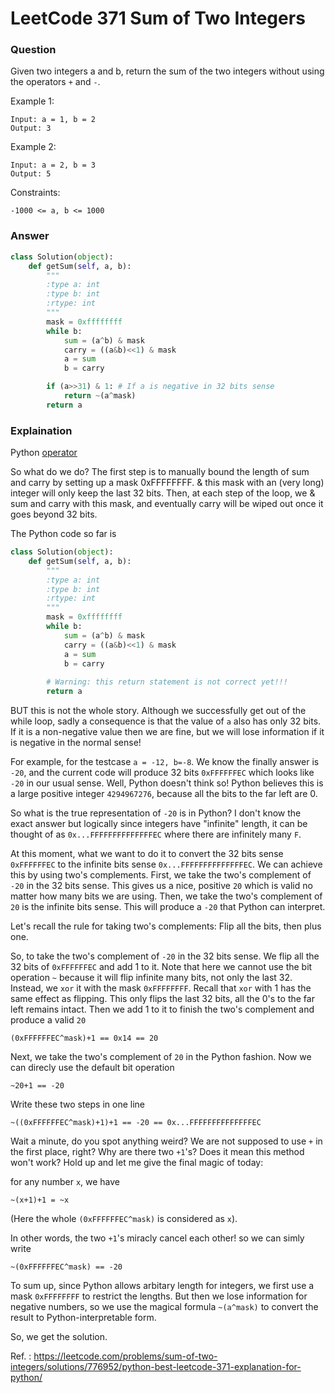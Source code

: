 # LeetCode 371  Sum of Two Integers

### Question

Given two integers a and b, return the sum of the two integers without using the operators `+` and `-`.  

Example 1:  

    Input: a = 1, b = 2  
    Output: 3   

Example 2:   

    Input: a = 2, b = 3    
    Output: 5    

Constraints:

    -1000 <= a, b <= 1000
    
### Answer

```python
class Solution(object):
    def getSum(self, a, b):
        """
        :type a: int
        :type b: int
        :rtype: int
        """
        mask = 0xffffffff
        while b:
		    sum = (a^b) & mask
			carry = ((a&b)<<1) & mask
            a = sum
			b = carry

		if (a>>31) & 1: # If a is negative in 32 bits sense
			return ~(a^mask)
		return a
```

### Explaination

Python [operator](https://openhome.cc/zh-tw/python/math-abc/bitwise/)

So what do we do? The first step is to manually bound the length of sum and carry by setting up a mask 0xFFFFFFFF. & this mask with an (very long) integer will only keep the last 32 bits. Then, at each step of the loop, we & sum and carry with this mask, and eventually carry will be wiped out once it goes beyond 32 bits.

The Python code so far is   
```python
class Solution(object):
    def getSum(self, a, b):
        """
        :type a: int
        :type b: int
        :rtype: int
        """
        mask = 0xffffffff
        while b:
		    sum = (a^b) & mask
			carry = ((a&b)<<1) & mask
            a = sum
			b = carry
        
        # Warning: this return statement is not correct yet!!!
	    return a
```

BUT this is not the whole story. Although we successfully get out of the while loop, sadly a consequence is that the value of `a` also has only 32 bits. If it is a non-negative value then we are fine, but we will lose information if it is negative in the normal sense!

For example, for the testcase `a = -12, b=-8`. We know the finally answer is `-20`, and the current code will produce 32 bits `0xFFFFFFEC` which looks like `-20` in our usual sense. Well, Python doesn't think so! Python believes this is a large positive integer `4294967276`, because all the bits to the far left are 0.

So what is the true representation of `-20` is in Python? I don't know the exact answer but logically since integers have "infinite" length, it can be thought of as `0x...FFFFFFFFFFFFFFEC` where there are infinitely many `F`.

At this moment, what we want to do it to convert the 32 bits sense `0xFFFFFFEC` to the infinite bits sense `0x...FFFFFFFFFFFFFFEC`. We can achieve this by using two's complements. First, we take the two's complement of `-20` in the 32 bits sense. This gives us a nice, positive `20` which is valid no matter how many bits we are using. Then, we take the two's complement of `20` is the infinite bits sense. This will produce a `-20` that Python can interpret.

Let's recall the rule for taking two's complements: Flip all the bits, then plus one.

So, to take the two's complement of `-20` in the 32 bits sense. We flip all the 32 bits of `0xFFFFFFEC` and add 1 to it. Note that here we cannot use the bit operation `~` because it will flip infinite many bits, not only the last 32. Instead, we `xor` it with the mask `0xFFFFFFFF`. Recall that `xor` with 1 has the same effect as flipping. This only flips the last 32 bits, all the 0's to the far left remains intact. Then we add 1 to it to finish the two's complement and produce a valid `20`

`(0xFFFFFFEC^mask)+1 == 0x14 == 20`

Next, we take the two's complement of `20` in the Python fashion. Now we can direcly use the default bit operation

`~20+1 == -20`

Write these two steps in one line

`~((0xFFFFFFEC^mask)+1)+1 == -20 == 0x...FFFFFFFFFFFFFFEC`

Wait a minute, do you spot anything weird? We are not supposed to use `+` in the first place, right? Why are there two `+1`'s? Does it mean this method won't work? Hold up and let me give the final magic of today:

for any number `x`, we have

`~(x+1)+1 = ~x`

(Here the whole `(0xFFFFFFEC^mask)` is considered as `x`).

In other words, the two `+1`'s miracly cancel each other! so we can simly write

`~(0xFFFFFFEC^mask) == -20`

To sum up, since Python allows arbitary length for integers, we first use a mask `0xFFFFFFFF` to restrict the lengths. But then we lose information for negative numbers, so we use the magical formula `~(a^mask)` to convert the result to Python-interpretable form.

So, we get the solution.

Ref. : https://leetcode.com/problems/sum-of-two-integers/solutions/776952/python-best-leetcode-371-explanation-for-python/
